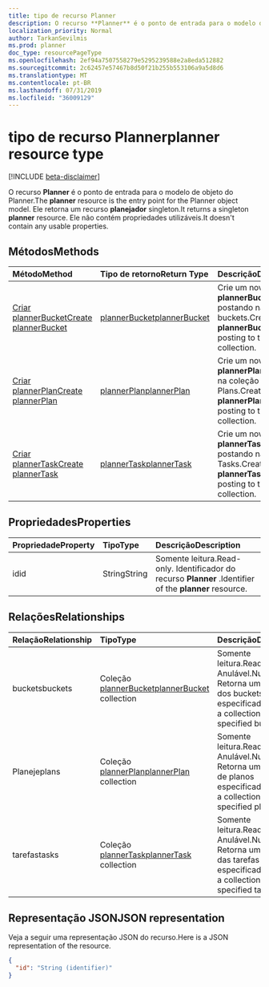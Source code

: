 ```yaml
---
title: tipo de recurso Planner
description: O recurso **Planner** é o ponto de entrada para o modelo de objeto do Planner. Ele retorna um recurso **planejador** singleton.  Ele não contém propriedades utilizáveis.
localization_priority: Normal
author: TarkanSevilmis
ms.prod: planner
doc_type: resourcePageType
ms.openlocfilehash: 2ef94a7507558279e5295239588e2a8eda512882
ms.sourcegitcommit: 2c62457e57467b8d50f21b255b553106a9a5d8d6
ms.translationtype: MT
ms.contentlocale: pt-BR
ms.lasthandoff: 07/31/2019
ms.locfileid: "36009129"
---
```

# <a name="planner-resource-type"></a><span data-ttu-id="eb370-105">tipo de recurso Planner</span><span class="sxs-lookup"><span data-stu-id="eb370-105">planner resource type</span></span>

[!INCLUDE [beta-disclaimer](../../includes/beta-disclaimer.md)]

<span data-ttu-id="eb370-106">O recurso **Planner** é o ponto de entrada para o modelo de objeto do Planner.</span><span class="sxs-lookup"><span data-stu-id="eb370-106">The **planner** resource is the entry point for the Planner object model.</span></span> <span data-ttu-id="eb370-107">Ele retorna um recurso **planejador** singleton.</span><span class="sxs-lookup"><span data-stu-id="eb370-107">It returns a singleton **planner** resource.</span></span>  <span data-ttu-id="eb370-108">Ele não contém propriedades utilizáveis.</span><span class="sxs-lookup"><span data-stu-id="eb370-108">It doesn't contain any usable properties.</span></span>


## <a name="methods"></a><span data-ttu-id="eb370-109">Métodos</span><span class="sxs-lookup"><span data-stu-id="eb370-109">Methods</span></span>

| <span data-ttu-id="eb370-110">Método</span><span class="sxs-lookup"><span data-stu-id="eb370-110">Method</span></span>           | <span data-ttu-id="eb370-111">Tipo de retorno</span><span class="sxs-lookup"><span data-stu-id="eb370-111">Return Type</span></span>    |<span data-ttu-id="eb370-112">Descrição</span><span class="sxs-lookup"><span data-stu-id="eb370-112">Description</span></span>|
|:---------------|:--------|:----------|
|[<span data-ttu-id="eb370-113">Criar plannerBucket</span><span class="sxs-lookup"><span data-stu-id="eb370-113">Create plannerBucket</span></span>](../api/planner-post-buckets.md) |[<span data-ttu-id="eb370-114">plannerBucket</span><span class="sxs-lookup"><span data-stu-id="eb370-114">plannerBucket</span></span>](plannerbucket.md)| <span data-ttu-id="eb370-115">Crie um novo **plannerBucket** postando na coleção buckets.</span><span class="sxs-lookup"><span data-stu-id="eb370-115">Create a new **plannerBucket** by posting to the buckets collection.</span></span>|
|[<span data-ttu-id="eb370-116">Criar plannerPlan</span><span class="sxs-lookup"><span data-stu-id="eb370-116">Create plannerPlan</span></span>](../api/planner-post-plans.md) |[<span data-ttu-id="eb370-117">plannerPlan</span><span class="sxs-lookup"><span data-stu-id="eb370-117">plannerPlan</span></span>](plannerplan.md)| <span data-ttu-id="eb370-118">Crie um novo **plannerPlan** postando na coleção Plans.</span><span class="sxs-lookup"><span data-stu-id="eb370-118">Create a new **plannerPlan** by posting to the plans collection.</span></span>|
|[<span data-ttu-id="eb370-119">Criar plannerTask</span><span class="sxs-lookup"><span data-stu-id="eb370-119">Create plannerTask</span></span>](../api/planner-post-tasks.md) |[<span data-ttu-id="eb370-120">plannerTask</span><span class="sxs-lookup"><span data-stu-id="eb370-120">plannerTask</span></span>](plannertask.md)| <span data-ttu-id="eb370-121">Crie um novo **plannerTask** postando na coleção Tasks.</span><span class="sxs-lookup"><span data-stu-id="eb370-121">Create a new **plannerTask** by posting to the tasks collection.</span></span>|

## <a name="properties"></a><span data-ttu-id="eb370-122">Propriedades</span><span class="sxs-lookup"><span data-stu-id="eb370-122">Properties</span></span>
| <span data-ttu-id="eb370-123">Propriedade</span><span class="sxs-lookup"><span data-stu-id="eb370-123">Property</span></span>     | <span data-ttu-id="eb370-124">Tipo</span><span class="sxs-lookup"><span data-stu-id="eb370-124">Type</span></span>   |<span data-ttu-id="eb370-125">Descrição</span><span class="sxs-lookup"><span data-stu-id="eb370-125">Description</span></span>|
|:---------------|:--------|:----------|
|<span data-ttu-id="eb370-126">id</span><span class="sxs-lookup"><span data-stu-id="eb370-126">id</span></span>|<span data-ttu-id="eb370-127">String</span><span class="sxs-lookup"><span data-stu-id="eb370-127">String</span></span>| <span data-ttu-id="eb370-128">Somente leitura.</span><span class="sxs-lookup"><span data-stu-id="eb370-128">Read-only.</span></span> <span data-ttu-id="eb370-129">Identificador do recurso **Planner** .</span><span class="sxs-lookup"><span data-stu-id="eb370-129">Identifier of the **planner** resource.</span></span>|

## <a name="relationships"></a><span data-ttu-id="eb370-130">Relações</span><span class="sxs-lookup"><span data-stu-id="eb370-130">Relationships</span></span>
| <span data-ttu-id="eb370-131">Relação</span><span class="sxs-lookup"><span data-stu-id="eb370-131">Relationship</span></span> | <span data-ttu-id="eb370-132">Tipo</span><span class="sxs-lookup"><span data-stu-id="eb370-132">Type</span></span>   |<span data-ttu-id="eb370-133">Descrição</span><span class="sxs-lookup"><span data-stu-id="eb370-133">Description</span></span>|
|:---------------|:--------|:----------|
|<span data-ttu-id="eb370-134">buckets</span><span class="sxs-lookup"><span data-stu-id="eb370-134">buckets</span></span>|<span data-ttu-id="eb370-135">Coleção [plannerBucket](plannerbucket.md)</span><span class="sxs-lookup"><span data-stu-id="eb370-135">[plannerBucket](plannerbucket.md) collection</span></span>| <span data-ttu-id="eb370-136">Somente leitura.</span><span class="sxs-lookup"><span data-stu-id="eb370-136">Read-only.</span></span> <span data-ttu-id="eb370-137">Anulável.</span><span class="sxs-lookup"><span data-stu-id="eb370-137">Nullable.</span></span> <span data-ttu-id="eb370-138">Retorna uma coleção dos buckets especificados</span><span class="sxs-lookup"><span data-stu-id="eb370-138">Returns a collection of the specified buckets</span></span>|
|<span data-ttu-id="eb370-139">Planeje</span><span class="sxs-lookup"><span data-stu-id="eb370-139">plans</span></span>|<span data-ttu-id="eb370-140">Coleção [plannerPlan](plannerplan.md)</span><span class="sxs-lookup"><span data-stu-id="eb370-140">[plannerPlan](plannerplan.md) collection</span></span>| <span data-ttu-id="eb370-141">Somente leitura.</span><span class="sxs-lookup"><span data-stu-id="eb370-141">Read-only.</span></span> <span data-ttu-id="eb370-142">Anulável.</span><span class="sxs-lookup"><span data-stu-id="eb370-142">Nullable.</span></span> <span data-ttu-id="eb370-143">Retorna uma coleção de planos especificados</span><span class="sxs-lookup"><span data-stu-id="eb370-143">Returns a collection of the specified plans</span></span>|
|<span data-ttu-id="eb370-144">tarefas</span><span class="sxs-lookup"><span data-stu-id="eb370-144">tasks</span></span>|<span data-ttu-id="eb370-145">Coleção [plannerTask](plannertask.md)</span><span class="sxs-lookup"><span data-stu-id="eb370-145">[plannerTask](plannertask.md) collection</span></span>| <span data-ttu-id="eb370-146">Somente leitura.</span><span class="sxs-lookup"><span data-stu-id="eb370-146">Read-only.</span></span> <span data-ttu-id="eb370-147">Anulável.</span><span class="sxs-lookup"><span data-stu-id="eb370-147">Nullable.</span></span> <span data-ttu-id="eb370-148">Retorna uma coleção das tarefas especificadas</span><span class="sxs-lookup"><span data-stu-id="eb370-148">Returns a collection of the specified tasks</span></span>|

## <a name="json-representation"></a><span data-ttu-id="eb370-149">Representação JSON</span><span class="sxs-lookup"><span data-stu-id="eb370-149">JSON representation</span></span>
<span data-ttu-id="eb370-150">Veja a seguir uma representação JSON do recurso.</span><span class="sxs-lookup"><span data-stu-id="eb370-150">Here is a JSON representation of the resource.</span></span>

<!-- {
  "blockType": "resource",
  "optionalProperties": [

  ],
  "keyProperty": "id",
  "baseType":"microsoft.graph.entity",  
  "@odata.type": "microsoft.graph.planner"
}-->

```json
{
  "id": "String (identifier)"
}

```

<!-- uuid: 8fcb5dbc-d5aa-4681-8e31-b001d5168d79
2015-10-25 14:57:30 UTC -->
<!--
{
  "type": "#page.annotation",
  "description": "planner resource",
  "keywords": "",
  "section": "documentation",
  "tocPath": "",
  "suppressions": []
}
-->
